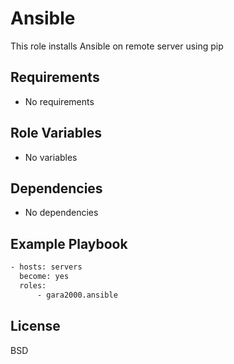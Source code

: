 Ansible
=========

This role installs Ansible on remote server using pip

Requirements
------------

- No requirements

Role Variables
--------------

- No variables

Dependencies
------------

- No dependencies

Example Playbook
----------------
```bash
- hosts: servers
  become: yes
  roles:
      - gara2000.ansible
```

License
-------

BSD